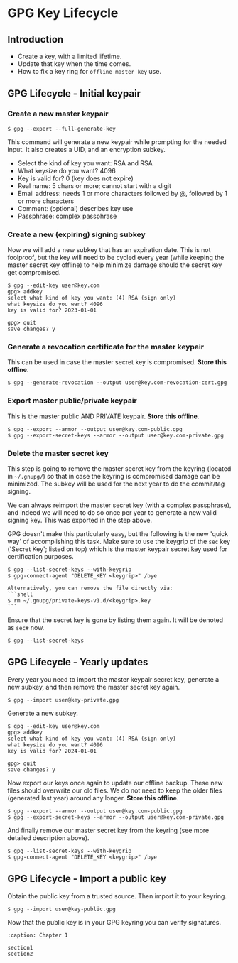 # GPG Key Lifecycle

## Introduction

- Create a key, with a limited lifetime.
- Update that key when the time comes.
- How to fix a key ring for `offline master key` use.

## GPG Lifecycle - Initial keypair

### Create a new master keypair

```
$ gpg --expert --full-generate-key
```

This command will generate a new keypair while prompting for the needed input. It also creates a UID, and an encryption
subkey.

- Select the kind of key you want: RSA and RSA
- What keysize do you want? 4096
- Key is valid for? 0 (key does not expire)
- Real name: 5 chars or more; cannot start with a digit
- Email address: needs 1 or more characters followed by @, followed by 1 or more characters
- Comment: (optional) describes key use
- Passphrase: complex passphrase

### Create a new (expiring) signing subkey

Now we will add a new subkey that has an expiration date. This is not foolproof, but the key will need to be cycled
every year (while keeping the master secret key offline) to help minimize damage should the secret key get compromised.

```
$ gpg --edit-key user@key.com
gpg> addkey
select what kind of key you want: (4) RSA (sign only)
what keysize do you want? 4096
key is valid for? 2023-01-01

gpg> quit
save changes? y
```

### Generate a revocation certificate for the master keypair

This can be used in case the master secret key is compromised. **Store this offline**.

```
$ gpg --generate-revocation --output user@key.com-revocation-cert.gpg
```

### Export master public/private keypair

This is the master public AND PRIVATE keypair. **Store this offline**.

```
$ gpg --export --armor --output user@key.com-public.gpg
$ gpg --export-secret-keys --armor --output user@key.com-private.gpg
```

### Delete the master secret key

This step is going to remove the master secret key from the keyring (located in `~/.gnupg/`) so that in case the keyring
is compromised damage can be minimized. The subkey will be used for the next year to do the commit/tag signing.

We can always reimport the master secret key (with a complex passphrase), and indeed we will need to do so once per
year to generate a new valid signing key. This was exported in the step above.

GPG doesn't make this particularly easy, but the following is the new 'quick way' of accomplishing this task. Make sure
to use the keygrip of the `sec` key ('Secret Key'; listed on top) which is the master keypair secret key used for
certification purposes.

```
$ gpg --list-secret-keys --with-keygrip
$ gpg-connect-agent "DELETE_KEY <keygrip>" /bye
```

````{note}
Alternatively, you can remove the file directly via:
```shell
$ rm ~/.gnupg/private-keys-v1.d/<keygrip>.key
```
````
Ensure that the secret key is gone by listing them again. It will be denoted as `sec#` now.

```
$ gpg --list-secret-keys
```

## GPG Lifecycle - Yearly updates

Every year you need to import the master keypair secret key, generate a new subkey, and then remove the master secret
key again.

```
$ gpg --import user@key-private.gpg
```

Generate a new subkey.

```
$ gpg --edit-key user@key.com
gpg> addkey
select what kind of key you want: (4) RSA (sign only)
what keysize do you want? 4096
key is valid for? 2024-01-01

gpg> quit
save changes? y
```

Now export our keys once again to update our offline backup. These new files should overwrite our old files. We do not
need to keep the older files (generated last year) around any longer. **Store this offline**.

```
$ gpg --export --armor --output user@key.com-public.gpg
$ gpg --export-secret-keys --armor --output user@key.com-private.gpg
```

And finally remove our master secret key from the keyring (see more detailed description above).

```
$ gpg --list-secret-keys --with-keygrip
$ gpg-connect-agent "DELETE_KEY <keygrip>" /bye
```

## GPG Lifecycle - Import a public key

Obtain the public key from a trusted source. Then import it to your keyring.

```
$ gpg --import user@key-public.gpg
```

Now that the public key is in your GPG keyring you can verify signatures.

```{toctree}
:caption: Chapter 1

section1
section2
```
